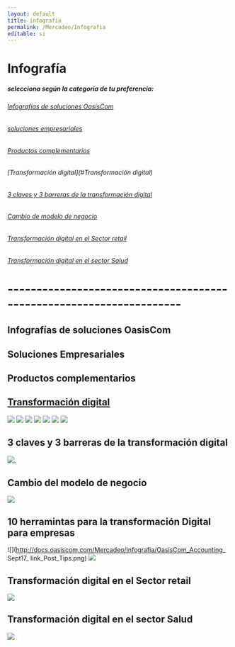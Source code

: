 ```yaml
---
layout: default
title: infografia
permalink: /Mercadeo/Infografia
editable: si
---
```


# Infografía

##### selecciona según la categoria de tu preferencia:
###### [Infografías de soluciones OasisCom](#)
###### [soluciones empresariales](#)
###### [Productos complementarios](#)
###### [Transformación digital](#Transformación digital)
###### [3 claves y 3 barreras de la transformación digital](#)
###### [Cambio de modelo de negocio](#)
###### [Transformación digital en el Sector retail](#)
###### [Transformación digital en el sector Salud](#)

# --------------------------------------------------------------------
## Infografías de soluciones OasisCom



## Soluciones Empresariales
## Productos complementarios





## [Transformación digital](http://docs.oasiscom.com/Mercadeo/Infografia/Infografia.md#transformación-digital-1)
![](http://docs.oasiscom.com/Mercadeo/Infografia/OasisCom_General__Sept17_FB_Post2_Infog_Transformación_digital_concepto_infografía-02.png)
![](http://docs.oasiscom.com/Mercadeo/Infografia/OasisCom_General_Sept17_FB_Post2_Infog_Transformación_digital_concepto_infografía-06.png)
![](http://docs.oasiscom.com/Mercadeo/Infografia/OasisCom_General_Sept17_FB_Post2_Infog_Transformación_digital_concepto_infografía-07.png)
![](http://docs.oasiscom.com/Mercadeo/Infografia/OasisCom_General_Sept17_FB_Post2_Infog_Transformación_digital_concepto_infografía-08.png)
![](http://docs.oasiscom.com/Mercadeo/Infografia/OasisCom_General_Sept17_FB_Post2_Infog_Transformación_digital_concepto_infografía-09.png)
![](http://docs.oasiscom.com/Mercadeo/Infografia/OasisCom_General_Sept17_FB_Post2_Infog_Transformación_digital_concepto_infografía-10.png)
![](http://docs.oasiscom.com/Mercadeo/Infografia/OasisCom_General_Sept17_FB_Post2_Infog_Transformación_digital_concepto_infografía-11.png)






## 3 claves y 3 barreras de la transformación digital
![](http://docs.oasiscom.com/Mercadeo/Infografia/OasisCom_General_Sept17_link_Post1_Infog1.png).

## Cambio del modelo de negocio
![](http://docs.oasiscom.com/Mercadeo/Infografia/OasisCom_BPO_Sept17_link_Post_infog1.png)

## 10 herramintas para la transformación Digital para empresas

![](http://docs.oasiscom.com/Mercadeo/Infografia/OasisCom_Accounting_ Sept17_ link_Post_Tips.png)
![](http://docs.oasiscom.com/Mercadeo/Infografia/OasisCom_accounting_Sept17_link_post_Infog1-01.png)


## Transformación digital en el Sector retail
![](http://docs.oasiscom.com/Mercadeo/Infografia/OasisCom_Retail_Sept17_link_infog-01.png)


## Transformación digital en el sector Salud

![](http://docs.oasiscom.com/Mercadeo/Infografia/OasisCom_Salud_Sept17_link_Post_%20Infog-01.png)




